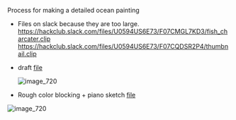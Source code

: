 Process for making a detailed ocean painting
- Files on slack because they are too large. 
https://hackclub.slack.com/files/U0594US6E73/F07CMGL7KD3/fish_charcater.clip
https://hackclub.slack.com/files/U0594US6E73/F07CQDSR2P4/thumbnail.clip

- draft [file](https://hackclub.slack.com/files/U0594US6E73/F07CVVBPJ66/waves.clip)

   ![image_720](https://github.com/user-attachments/assets/0a462b63-bb3c-4479-a563-dc7a5d37ddae)

- Rough color blocking + piano sketch [file](https://hackclub.slack.com/files/U0594US6E73/F07D99Z094J/waves.clip)

![image_720](https://github.com/user-attachments/assets/336a38bb-9992-48cc-9399-2bd7cc3ef5bd)
